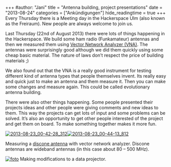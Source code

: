 +++
#author: "Jani"
title = "Antenna building, project presentations"
date = "2013-08-24"
categories = ["Ankündigungen"]
hide_readingtime = true
+++
Every Thursday there is a Meeting day in the Hackerspace Ulm (also known as the Freiraum). New people are always welcome to join us.

Last Thursday (22nd of August 2013) there were lots of things happening in the Hackerspace. We build some ham radio (Funkamateur) antennas and then we measured them using [Vector Network Analyzer
(VNA)](http://en.wikipedia.org/wiki/Network_analyzer_%28electrical%29 "VNA" ). The antennas were surprisingly good although we did them quickly using some cheap basic material. The nature of laws don’t respect the price of building materials ;)

We also found out that the VNA is a really good instrument for testing different kind of antenna types that people themselves invent. Its really easy and quick just to make an antenna and them measure it. Then you can make some changes and measure again. This could be called evolutionary antenna building.

There were also other things happening. Some people presented their projects ideas and other people were giving comments and new ideas to them. This way the projects can get lots of input and some problems can be solved. It’s also an opportunity to get other people interested of the project and get them on board. To make something together makes it more fun.

[![2013-08-23_00-42-28_312](/uploads/2013/08/2013-08-23_00-42-28_312-300x224.jpg)](/uploads/2013/08/2013-08-23_00-42-28_312.jpg)[![2013-08-23_00-44-13_812](/uploads/2013/08/2013-08-23_00-44-13_812-300x224.jpg)](/uploads/2013/08/2013-08-23_00-44-13_812.jpg)

Measuring a [discone antenna](http://en.wikipedia.org/wiki/Discone_antenna) with vector network analyzer. Discone antennas are wideband antennas (in this case about 80 – 500 MHz).

[![foto](/uploads/2013/08/foto-224x300.jpg)](/uploads/2013/08/foto.jpg)
Making modifications to a data projector.
